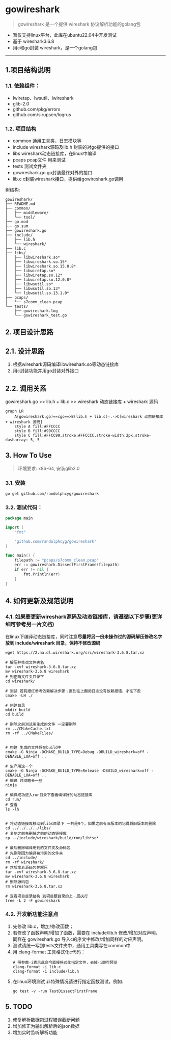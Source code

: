 # gowireshark

> gowireshark 是一个提供 wireshark 协议解析功能的golang包

- 暂仅支持linux平台，此库在ubuntu22.04中开发测试
- 基于 wireshark3.6.8
- 用c和go封装 wireshark，是一个golang包
---
## 1.项目结构说明

### 1.1. 依赖组件：
   - lwiretap、lwsutil、lwireshark
   - glib-2.0
   - github.com/pkg/errors
   - github.com/sirupsen/logrus

### 1.2. 项目结构

- common 通用工具类，日志模块等
- include wireshark源码及lib.h 封装的对go提供的接口
- libs wireshark动态链接库，在linux中编译
- pcaps pcap文件 用来测试
- tests 测试文件夹
- gowireshark.go go封装最终对外的接口
- lib.c c封装wireshark接口，提供给gowireshark.go调用

树结构:
```
gowireshark/
├── README.md
├── common/
│   ├── middleware/
│   └── tool/
├── go.mod
├── go.sum
├── gowireshark.go
├── include/
│   ├── lib.h
│   └── wireshark/
├── lib.c
├── libs/
│   ├── libwireshark.so*
│   ├── libwireshark.so.15*
│   ├── libwireshark.so.15.0.8*
│   ├── libwiretap.so*
│   ├── libwiretap.so.12*
│   ├── libwiretap.so.12.0.8*
│   ├── libwsutil.so*
│   ├── libwsutil.so.13*
│   └── libwsutil.so.13.1.0*
├── pcaps/
│   └── s7comm_clean.pcap
└── tests/
    ├── gowireshark.log
    └── gowireshark_test.go
```

## 2. 项目设计思路

## 2.1. 设计思路

1. 根据wireshark源码编译libwireshark.so等动态链接库
2. 用c封装功能并用go封装对外接口

## 2.2. 调用关系

gowireshark.go >> lib.h + lib.c >> wireshark 动态链接库 + wireshark 源码 

```mermaid
graph LR
    A(gowireshark.go)==cgo==>B(lib.h + lib.c)-.->C[wireshark 动态链接库 + wireshark 源码]
    style A fill:#FFCCCC
    style B fill:#99CCCC
    style C fill:#FFCC99,stroke:#FFCCCC,stroke-width:2px,stroke-dasharray: 5, 5
```

## 3. How To Use

> 环境要求: x86-64, 安装glib2.0

### 3.1. 安装

```shell
go get github.com/randolphcyg/gowireshark
```

### 3.2. 测试代码：

```go
package main

import (
    "fmt"

    "github.com/randolphcyg/gowireshark"
)

func main() {
    filepath := "pcaps/s7comm_clean.pcap"
    err := gowireshark.DissectFirstFrame(filepath)
    if err != nil {
        fmt.Println(err)
    }
}
```

## 4. 如何更新及规范说明

### 4.1. 如果要更新wireshark源码及动态链接库，请遵循以下步骤(更详细可参考另一片文档)

   在linux下编译动态链接库，同时注意**尽量将另一份未操作过的源码解压修改名字放到 include/wireshark 目录，保持不修改源码**
   
```shell
wget https://2.na.dl.wireshark.org/src/wireshark-3.6.8.tar.xz

# 解压并修改文件夹名
tar -xvf wireshark-3.6.8.tar.xz
mv wireshark-3.6.8 wireshark
# 到正确文件夹目录下
cd wireshark/

# 测试 若有报红参考依赖解决步骤；直到往上翻阅日志没有依赖报错，才往下走
cmake -LH ./

# 创建目录
mkdir build
cd build

# 删除之前测试用生成的文件 一定要删除
rm ../CMakeCache.txt
rm -rf ../CMakeFiles/


# 构建 生成的文件将在build中
cmake -G Ninja -DCMAKE_BUILD_TYPE=Debug -DBUILD_wireshark=off -DENABLE_LUA=off ..

# 生产用这一个
cmake -G Ninja -DCMAKE_BUILD_TYPE=Release -DBUILD_wireshark=off -DENABLE_LUA=off ..
# 编译 时间略长一些
ninja

# 编译成功进入run目录下查看编译好的动态链接库
cd run/
# 查看
ls -lh 


# 将动态链接库移动到libs目录下 一共是9个，如果之前有旧版本的记得将旧版本的删除
cd ../../../../libs/
# 复制之前先删掉之前的动态链接库
cp ../include/wireshark/build/run/lib*so* .

# 最后删除编译用到的文件夹及源码包
# 先删除因为编译被污染的文件夹
cd ../include/
rm -rf wireshark/
# 然后拿着源码包在解压
tar -xvf wireshark-3.6.8.tar.xz
mv wireshark-3.6.8 wireshark
# 删除源码包
rm wireshark-3.6.8.tar.xz

# 查看项目目录结构 到项目跟目录的上一层执行
tree -L 2 -F gowireshark
```

### 4.2. 开发新功能注意点
   
1. 先修改 lib.c，增加/修改函数；
2. 若修改了函数声明/增加了函数，需要在 include/lib.h 修改/增加对应声明，
同样在 gowireshark.go 导入c的序文中修改/增加同样的对应声明。
3. 测试请统一写到tests文件夹中，通用工具类写在common中
4. 用 clang-format 工具格式化c代码：
   ```shell
   # 带参数-i表示此命令直接格式化指定文件，去掉-i即可预览
   clang-format -i lib.c
   clang-format -i include/lib.h
   ```
5. 在linux环境测试
   非特殊情况请进行指定函数测试，例如:
   ```shell
   go test -v -run TestDissectFirstFrame
   ```

## 5. TODO

1. ~~修复解析数据包过程错误截断问题~~
2. 增加修正为输出解析后的json数据
3. 增加实时监听解析功能
